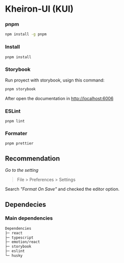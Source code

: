 # Kheiron-UI (KUI)

### **pnpm**

```bash
npm install -g pnpm
```

### **Install**

```bash
pnpm install
```

### **Storybook**

Run proyect with storybook, usign this command:

```bash
pnpm storybook
```

After open the documentation in [http://localhost:6006](http://localhost:6006)

### **ESLint**

```
pnpm lint
```

### **Formater**

```
pnpm prettier
```

## Recommendation

_Go to the setting_

> File > Preferences > Settings

Search _"Format On Save"_ and checked the editor option.

## Dependecies

### Main dependencies

```bash
Dependencies
├─ react
├─ typescript
├─ emotion/react
├─ storybook
├─ eslint
└─ husky
```
